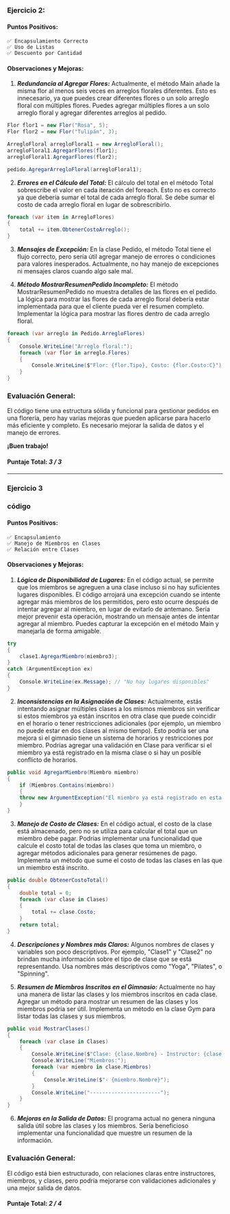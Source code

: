 ### Ejercicio 2:

#### Puntos Positivos:

    ✅ Encapsulamiento Correcto
    ✅ Uso de Listas
    ✅ Descuento por Cantidad

#### Observaciones y Mejoras:

1. **_Redundancia al Agregar Flores:_**
   Actualmente, el método Main añade la misma flor al menos seis veces en arreglos florales diferentes. Esto es innecesario, ya que puedes crear diferentes flores o un solo arreglo floral con múltiples flores.
   Puedes agregar múltiples flores a un solo arreglo floral y agregar diferentes arreglos al pedido.

```csharp
Flor flor1 = new Flor("Rosa", 5);
Flor flor2 = new Flor("Tulipán", 3);

ArregloFloral arregloFloral1 = new ArregloFloral();
arregloFloral1.AgregarFlores(flor1);
arregloFloral1.AgregarFlores(flor2);

pedido.AgregarArregloFloral(arregloFloral1);
```

2. **_Errores en el Cálculo del Total:_**
   El cálculo del total en el método Total sobrescribe el valor en cada iteración del foreach. Esto no es correcto ya que debería sumar el total de cada arreglo floral.
   Se debe sumar el costo de cada arreglo floral en lugar de sobrescribirlo.

```csharp
foreach (var item in ArregloFlores)
{
    total += item.ObtenerCostoArreglo();
}
```

3. **_Mensajes de Excepción:_**
   En la clase Pedido, el método Total tiene el flujo correcto, pero sería útil agregar manejo de errores o condiciones para valores inesperados. Actualmente, no hay manejo de excepciones ni mensajes claros cuando algo sale mal.

4. **_Método MostrarResumenPedido Incompleto:_**
   El método MostrarResumenPedido no muestra detalles de las flores en el pedido. La lógica para mostrar las flores de cada arreglo floral debería estar implementada para que el cliente pueda ver el resumen completo.
   Implementar la lógica para mostrar las flores dentro de cada arreglo floral.

```csharp
foreach (var arreglo in Pedido.ArregloFlores)
{
    Console.WriteLine("Arreglo floral:");
    foreach (var flor in arreglo.Flores)
    {
        Console.WriteLine($"Flor: {flor.Tipo}, Costo: {flor.Costo:C}");
    }
}
```

### Evaluación General:

El código tiene una estructura sólida y funcional para gestionar pedidos en una florería, pero hay varias mejoras que pueden aplicarse para hacerlo más eficiente y completo. Es necesario mejorar la salida de datos y el manejo de errores.

**¡Buen trabajo!**

#### Puntaje Total: _3 / 3_

---

### Ejercicio 3

### código

#### Puntos Positivos:

    ✅ Encapsulamiento
    ✅ Manejo de Miembros en Clases
    ✅ Relación entre Clases

#### Observaciones y Mejoras:

1. **_Lógica de Disponibilidad de Lugares:_**
   En el código actual, se permite que los miembros se agreguen a una clase incluso si no hay suficientes lugares disponibles. El código arrojará una excepción cuando se intente agregar más miembros de los permitidos, pero esto ocurre después de intentar agregar al miembro, en lugar de evitarlo de antemano.
   Sería mejor prevenir esta operación, mostrando un mensaje antes de intentar agregar al miembro. Puedes capturar la excepción en el método Main y manejarla de forma amigable.

```csharp
try
{
    clase1.AgregarMiembro(miembro3);
}
catch (ArgumentException ex)
{
    Console.WriteLine(ex.Message); // "No hay lugares disponibles"
}
```

2. **_Inconsistencias en la Asignación de Clases:_**
   Actualmente, estás intentando asignar múltiples clases a los mismos miembros sin verificar si estos miembros ya están inscritos en otra clase que puede coincidir en el horario o tener restricciones adicionales (por ejemplo, un miembro no puede estar en dos clases al mismo tiempo). Esto podría ser una mejora si el gimnasio tiene un sistema de horarios y restricciones por miembro.
   Podrías agregar una validación en Clase para verificar si el miembro ya está registrado en la misma clase o si hay un posible conflicto de horarios.

```csharp
public void AgregarMiembro(Miembro miembro)
{
    if (Miembros.Contains(miembro))
    {
    throw new ArgumentException("El miembro ya está registrado en esta clase");
    }
}
```

3. **_Manejo de Costo de Clases:_**
   En el código actual, el costo de la clase está almacenado, pero no se utiliza para calcular el total que un miembro debe pagar. Podrías implementar una funcionalidad que calcule el costo total de todas las clases que toma un miembro, o agregar métodos adicionales para generar resúmenes de pago.
   Implementa un método que sume el costo de todas las clases en las que un miembro está inscrito.

```csharp
public double ObtenerCostoTotal()
{
    double total = 0;
    foreach (var clase in Clases)
    {
        total += clase.Costo;
    }
    return total;
}
```

4. **_Descripciones y Nombres más Claros:_**
   Algunos nombres de clases y variables son poco descriptivos. Por ejemplo, "Clase1" y "Clase2" no brindan mucha información sobre el tipo de clase que se está representando.
   Usa nombres más descriptivos como "Yoga", "Pilates", o "Spinning".

5. **_Resumen de Miembros Inscritos en el Gimnasio:_**
   Actualmente no hay una manera de listar las clases y los miembros inscritos en cada clase. Agregar un método para mostrar un resumen de las clases y los miembros podría ser útil.
   Implementa un método en la clase Gym para listar todas las clases y sus miembros.

```csharp
public void MostrarClases()
{
    foreach (var clase in Clases)
    {
        Console.WriteLine($"Clase: {clase.Nombre} - Instructor: {clase.Instructor.Nombre}");
        Console.WriteLine("Miembros:");
        foreach (var miembro in clase.Miembros)
        {
            Console.WriteLine($"- {miembro.Nombre}");
        }
        Console.WriteLine("-----------------------");
    }
}
```

6. **_Mejoras en la Salida de Datos:_**
   El programa actual no genera ninguna salida útil sobre las clases y los miembros. Sería beneficioso implementar una funcionalidad que muestre un resumen de la información.

### Evaluación General:

El código está bien estructurado, con relaciones claras entre instructores, miembros, y clases, pero podría mejorarse con validaciones adicionales y una mejor salida de datos.

#### Puntaje Total: _2 / 4_
